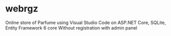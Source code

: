 # webrgz
Online store of Parfume using Visual Studio Code on ASP.NET Core, SQLite, Entity Framework 6 core
Without registration with admin panel
